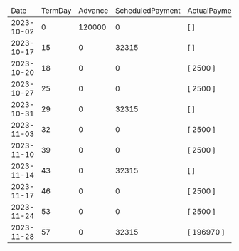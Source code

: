 <table><thead><tr><td>Date</td><td>TermDay</td><td>Advance</td><td>ScheduledPayment</td><td>ActualPayments</td><td>NetEffect</td><td>PaymentStatus</td><td>BalanceStatus</td><td>CumulativeInterest</td><td>NewInterest</td><td>NewPenaltyCharges</td><td>PrincipalPortion</td><td>ProductFeesPortion</td><td>InterestPortion</td><td>PenaltyChargesPortion</td><td>ProductFeesRefund</td><td>PrincipalBalance</td><td>ProductFeesBalance</td><td>InterestBalance</td><td>PenaltyChargesBalance</td></tr></thead><tbody><tr><td>2023-10-02</td><td>0</td><td>120000</td><td>0</td><td>[  ]</td><td>0</td><td>ValueNone</td><td>OpenBalance</td><td>0</td><td>0</td><td>0</td><td>0</td><td>0</td><td>0</td><td>0</td><td>0</td><td>120000</td><td>227364</td><td>0</td><td>0</td></tr><tr><td>2023-10-17</td><td>15</td><td>0</td><td>32315</td><td>[  ]</td><td>0</td><td>MissedPayment</td><td>OpenBalance</td><td>1420</td><td>1420</td><td>1000</td><td>0</td><td>0</td><td>0</td><td>0</td><td>0</td><td>120000</td><td>227364</td><td>1420</td><td>1000</td></tr><tr><td>2023-10-20</td><td>18</td><td>0</td><td>0</td><td>[ 2500 ]</td><td>2500</td><td>ExtraPayment</td><td>OpenBalance</td><td>1704</td><td>284</td><td>0</td><td>0</td><td>0</td><td>1500</td><td>1000</td><td>0</td><td>120000</td><td>227364</td><td>204</td><td>0</td></tr><tr><td>2023-10-27</td><td>25</td><td>0</td><td>0</td><td>[ 2500 ]</td><td>2500</td><td>ExtraPayment</td><td>OpenBalance</td><td>2366</td><td>662</td><td>0</td><td>564</td><td>1070</td><td>866</td><td>0</td><td>0</td><td>119436</td><td>226294</td><td>0</td><td>0</td></tr><tr><td>2023-10-31</td><td>29</td><td>0</td><td>32315</td><td>[  ]</td><td>0</td><td>MissedPayment</td><td>OpenBalance</td><td>2742</td><td>376</td><td>1000</td><td>0</td><td>0</td><td>0</td><td>0</td><td>0</td><td>119436</td><td>226294</td><td>376</td><td>1000</td></tr><tr><td>2023-11-03</td><td>32</td><td>0</td><td>0</td><td>[ 2500 ]</td><td>2500</td><td>ExtraPayment</td><td>OpenBalance</td><td>3024</td><td>282</td><td>0</td><td>290</td><td>552</td><td>658</td><td>1000</td><td>0</td><td>119146</td><td>225742</td><td>0</td><td>0</td></tr><tr><td>2023-11-10</td><td>39</td><td>0</td><td>0</td><td>[ 2500 ]</td><td>2500</td><td>ExtraPayment</td><td>OpenBalance</td><td>3682</td><td>658</td><td>0</td><td>636</td><td>1206</td><td>658</td><td>0</td><td>0</td><td>118510</td><td>224536</td><td>0</td><td>0</td></tr><tr><td>2023-11-14</td><td>43</td><td>0</td><td>32315</td><td>[  ]</td><td>0</td><td>MissedPayment</td><td>OpenBalance</td><td>4056</td><td>374</td><td>1000</td><td>0</td><td>0</td><td>0</td><td>0</td><td>0</td><td>118510</td><td>224536</td><td>374</td><td>1000</td></tr><tr><td>2023-11-17</td><td>46</td><td>0</td><td>0</td><td>[ 2500 ]</td><td>2500</td><td>ExtraPayment</td><td>OpenBalance</td><td>4336</td><td>280</td><td>0</td><td>292</td><td>554</td><td>654</td><td>1000</td><td>0</td><td>118218</td><td>223982</td><td>0</td><td>0</td></tr><tr><td>2023-11-24</td><td>53</td><td>0</td><td>0</td><td>[ 2500 ]</td><td>2500</td><td>ExtraPayment</td><td>OpenBalance</td><td>4988</td><td>652</td><td>0</td><td>638</td><td>1210</td><td>652</td><td>0</td><td>0</td><td>117580</td><td>222772</td><td>0</td><td>0</td></tr><tr><td>2023-11-28</td><td>57</td><td>0</td><td>32315</td><td>[ 196970 ]</td><td>196970</td><td>Overpayment</td><td>Settled</td><td>5359</td><td>371</td><td>0</td><td>117580</td><td>79019</td><td>371</td><td>0</td><td>143753</td><td>0</td><td>0</td><td>0</td><td>0</td></tr></tbody></table>
